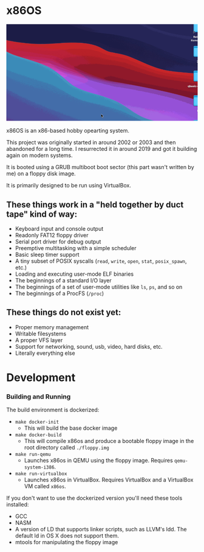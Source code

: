 x86OS
======

![Screenshot](/screenshot.gif "Screenshot")

x86OS is an x86-based hobby opearting system.

This project was originally started in around 2002 or 2003 and then abandoned for a long time. I resurrected it in around 2019
and got it building again on modern systems.

It is booted using a GRUB multiboot boot sector (this part wasn't written by me) on a floppy disk image. 

It is primarily designed to be run using VirtualBox.

## These things work in a "held together by duct tape" kind of way:
 - Keyboard input and console output
 - Readonly FAT12 floppy driver
 - Serial port driver for debug output
 - Preemptive multitasking with a simple scheduler
 - Basic sleep timer support
 - A tiny subset of POSIX syscalls (`read`, `write`, `open`, `stat`, `posix_spawn`, etc.)
 - Loading and executing user-mode ELF binaries
 - The beginnings of a standard I/O layer
 - The beginnings of a set of user-mode utilities like `ls`, `ps`, and so on
 - The beginnings of a ProcFS (`/proc`)

## These things do not exist yet:
- Proper memory management
- Writable filesystems
- A proper VFS layer
- Support for networking, sound, usb, video, hard disks, etc.
- Literally everything else

Development
===========


### Building and Running
The build environment is dockerized:
- `make docker-init`
	 - This will build the base docker image
- `make docker-build`
	 - This will compile x86os and produce a bootable floppy image in the root directory called `./floppy.img`
- `make run-qemu`
	- Launches x86os in QEMU using the floppy image. Requires `qemu-system-i386`.
- `make run-virtualbox`
	- Launches x86os in VirtualBox. Requires VirtualBox and a VirtualBox VM called `x86os`.

If you don't want to use the dockerized version you'll need these tools installed:
 - GCC
 - NASM
 - A version of LD that supports linker scripts, such as LLVM's ldd. The default ld in OS X does not support them.
 - mtools for manipulating the floppy image
